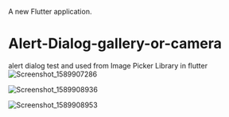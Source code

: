 
A new Flutter application.

# Alert-Dialog-gallery-or-camera
alert dialog test and used from Image Picker Library in flutter
![Screenshot_1589907286](https://user-images.githubusercontent.com/51218670/82366426-03d42d80-99c7-11ea-82f0-767d032e61a9.png)


![Screenshot_1589908936](https://user-images.githubusercontent.com/51218670/82366479-1b131b00-99c7-11ea-849d-40644f2a7520.png)


![Screenshot_1589908953](https://user-images.githubusercontent.com/51218670/82366514-249c8300-99c7-11ea-8dbf-1a15b5070dbc.png)
